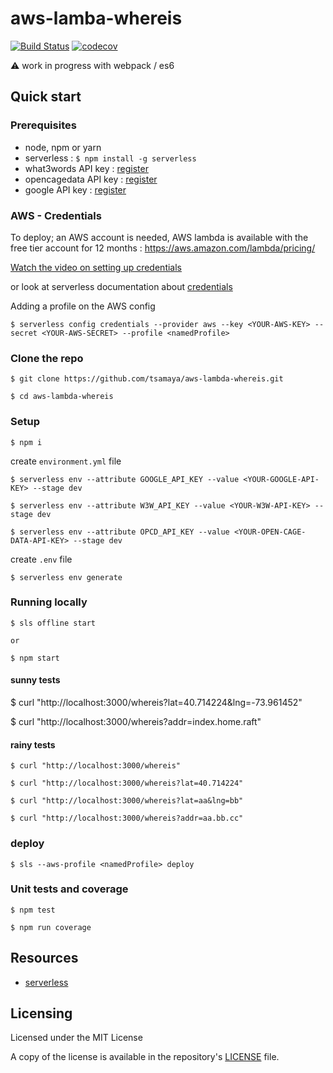 # aws-lamba-whereis

[![Build Status](https://travis-ci.org/tsamaya/aws-lambda-whereis.svg?branch=master)](https://travis-ci.org/tsamaya/aws-lambda-whereis) [![codecov](https://codecov.io/gh/tsamaya/aws-lambda-whereis/branch/develop/graph/badge.svg)](https://codecov.io/gh/tsamaya/aws-lambda-whereis)

:warning: work in progress with webpack / es6

## Quick start

### Prerequisites

- node, npm or yarn
- serverless : `$ npm install -g serverless`
- what3words API key : [register](https://accounts.what3words.com/)
- opencagedata API key : [register](https://geocoder.opencagedata.com/users/sign_up)
- google API key : [register](https://developers.google.com/)

### AWS - Credentials
To deploy; an AWS account is needed, AWS lambda is available with the free tier account for 12 months : https://aws.amazon.com/lambda/pricing/

[Watch the video on setting up credentials](https://www.youtube.com/watch?v=KngM5bfpttA)

or look at serverless documentation about [credentials](https://serverless.com/framework/docs/providers/aws/guide/credentials/)

Adding a profile on the AWS config

    $ serverless config credentials --provider aws --key <YOUR-AWS-KEY> --secret <YOUR-AWS-SECRET> --profile <namedProfile>

### Clone the repo

	$ git clone https://github.com/tsamaya/aws-lambda-whereis.git

	$ cd aws-lambda-whereis

### Setup

	$ npm i

create `environment.yml` file

    $ serverless env --attribute GOOGLE_API_KEY --value <YOUR-GOOGLE-API-KEY> --stage dev

    $ serverless env --attribute W3W_API_KEY --value <YOUR-W3W-API-KEY> --stage dev

    $ serverless env --attribute OPCD_API_KEY --value <YOUR-OPEN-CAGE-DATA-API-KEY> --stage dev

create `.env` file

    $ serverless env generate

### Running locally

    $ sls offline start

    or

    $ npm start

#### sunny tests

  $ curl "http://localhost:3000/whereis?lat=40.714224&lng=-73.961452"

  $ curl "http://localhost:3000/whereis?addr=index.home.raft"

#### rainy tests

    $ curl "http://localhost:3000/whereis"

    $ curl "http://localhost:3000/whereis?lat=40.714224"

    $ curl "http://localhost:3000/whereis?lat=aa&lng=bb"

    $ curl "http://localhost:3000/whereis?addr=aa.bb.cc"


### deploy

    $ sls --aws-profile <namedProfile> deploy


### Unit tests and coverage

    $ npm test

    $ npm run coverage


## Resources

- [serverless](https://serverless.com)


## Licensing

Licensed under the MIT License

A copy of the license is available in the repository's [LICENSE](LICENSE.md) file.
